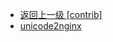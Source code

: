 - [返回上一级 [contrib]](服务部署/Nginx/模板/nginx-1.24.0/contrib/)
- [unicode2nginx](服务部署/Nginx/模板/nginx-1.24.0/contrib/unicode2nginx/)
